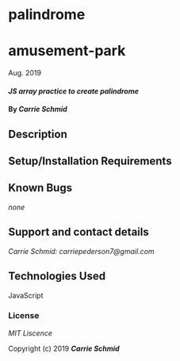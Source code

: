 # palindrome
# amusement-park

Aug. 2019



#### _JS array practice to create palindrome_

#### By _**Carrie Schmid**_

## Description


## Setup/Installation Requirements



## Known Bugs

_none_



## Support and contact details


_Carrie Schmid: carriepederson7@gmail.com_

## Technologies Used

JavaScript

### License

*MIT Liscence*

Copyright (c) 2019 **_Carrie Schmid_**
